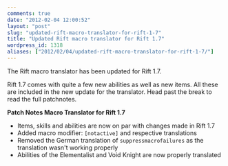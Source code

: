 ```yaml
---
comments: true
date: "2012-02-04 12:00:52"
layout: "post"
slug: "updated-rift-macro-translator-for-rift-1-7"
title: "Updated Rift macro translator for Rift 1.7"
wordpress_id: 1318
aliases: ["2012/02/04/updated-rift-macro-translator-for-rift-1-7/"]
---
```


The Rift macro translator has been updated for Rift 1.7.

Rift 1.7 comes with quite a few new abilities as well as new items. All these are included in the new update for the translator. Head past the break to read the full patchnotes.

**Patch Notes Macro Translator for Rift 1.7**
- Items, skills and abilities are now on par with changes made in Rift 1.7
- Added macro modifier: `[notactive]` and respective translations
- Removed the German translation of `suppressmacrofailures` as the translation wasn't working properly
- Abilities of the Elementalist and Void Knight are now properly translated
